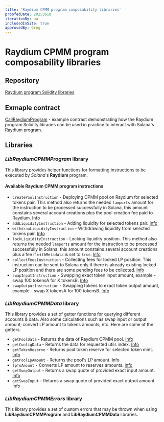 ```yaml
---
title: 'Raydium CPMM program composability libraries'
proofedDate: 20250618
iterationBy: na
includedInSite: true
approvedBy: Greg
---
```


# Raydium CPMM program composability libraries

## Repository

[Raydium program Solidity libraries](https://github.com/neonevm/neon-contracts/tree/main/contracts/composability/libraries/raydium-cpmm-program)

## Exmaple contract
[CallRaydiumProgram](https://github.com/neonevm/neon-contracts/blob/main/contracts/composability/CallRaydiumCPMMProgram.sol) - example contract demonstrating how the Raydium program Solidity libraries can be used in practice to interact with Solana's Raydium program.

## Libraries

### _LibRaydiumCPMMProgram_ library
This library provides helper functions for formatting instructions to be executed by _Solana_'s **Raydium** 
program.

#### Available Raydium CPMM program instructions
* `createPoolInstruction` - Deploying CPMM pool on Raydium for selected tokens pair. This method also returns the needed `lamports` amount for the instruction to be processed successfully in Solana, this amount constains several account creations plus the pool creation fee paid to Raydium. [Info](https://github.com/neonevm/neon-contracts/blob/main/contracts/composability/libraries/raydium-cpmm-program/LibRaydiumCPMMProgram.sol#L30)
* `addLiquidityInstruction` - Adding liquidity for selected tokens pair. [Info](https://github.com/neonevm/neon-contracts/blob/main/contracts/composability/libraries/raydium-cpmm-program/LibRaydiumCPMMProgram.sol#L152)
* `withdrawLiquidityInstruction` - Withdrawing liquidity from selected tokens pair. [Info](https://github.com/neonevm/neon-contracts/blob/main/contracts/composability/libraries/raydium-cpmm-program/LibRaydiumCPMMProgram.sol#L246)
* `lockLiquidityInstruction` - Locking liquidity position. This method also returns the needed `lamports` amount for the instruction to be processed successfully in Solana, this amount constains several account creations plus a fee if `withMetadata` is set to `true`. [Info](https://github.com/neonevm/neon-contracts/blob/main/contracts/composability/libraries/raydium-cpmm-program/LibRaydiumCPMMProgram.sol#L331)
* `collectFeesInstruction` - Collecting fees for locked LP position. This instruction can be sent to Solana only if there is already existing locked LP position and there are some pending fees to be collected. [Info](https://github.com/neonevm/neon-contracts/blob/main/contracts/composability/libraries/raydium-cpmm-program/LibRaydiumCPMMProgram.sol#L460)
* `swapInputInstruction` - Swapping exact token input amount, example - swap 100 tokensA for X tokensB. [Info](https://github.com/neonevm/neon-contracts/blob/main/contracts/composability/libraries/raydium-cpmm-program/LibRaydiumCPMMProgram.sol#L559)
* `swapOutputInstruction` - Swapping tokens to exact token output amount, example - swap X tokensA for 100 tokensB. [Info](https://github.com/neonevm/neon-contracts/blob/main/contracts/composability/libraries/raydium-cpmm-program/LibRaydiumCPMMProgram.sol#L605)

### _LibRaydiumCPMMData_ library
This library provides a set of getter functions for querying different accounts & data. Also some calculations such as swap input or output amount; convert LP amount to tokens amounts; etc. Here are some of the getters:
* `getPoolData` - Returns the data of Raydium CPMM pool. [Info](https://github.com/neonevm/neon-contracts/blob/main/contracts/composability/libraries/raydium-cpmm-program/LibRaydiumCPMMData.sol#L150)
* `getConfigData` - Returns the data for requested utils index. [Info](https://github.com/neonevm/neon-contracts/blob/main/contracts/composability/libraries/raydium-cpmm-program/LibRaydiumCPMMData.sol#L173)
* `getTokenReserve` - Returns pool token reserve for selected token mint. [Info](https://github.com/neonevm/neon-contracts/blob/main/contracts/composability/libraries/raydium-cpmm-program/LibRaydiumCPMMData.sol#L194)
* `getPoolLpAmount` - Returns the pool's LP amount. [Info](https://github.com/neonevm/neon-contracts/blob/main/contracts/composability/libraries/raydium-cpmm-program/LibRaydiumCPMMData.sol#L199)
* `lpToAmount` - Converts LP amount to reserves amounts. [Info](https://github.com/neonevm/neon-contracts/blob/main/contracts/composability/libraries/raydium-cpmm-program/LibRaydiumCPMMData.sol#L204)
* `getSwapOutput` - Returns a swap quote of provided exact input amount. [Info](https://github.com/neonevm/neon-contracts/blob/main/contracts/composability/libraries/raydium-cpmm-program/LibRaydiumCPMMData.sol#L224)
* `getSwapInput` - Returns a swap quote of provided exact output amount. [Info](https://github.com/neonevm/neon-contracts/blob/main/contracts/composability/libraries/raydium-cpmm-program/LibRaydiumCPMMData.sol#L240)


### _LibRaydiumCPMMErrors_ library
This library provides a set of custom errors that may be thrown when using **LibRaydiumCPMMProgram** and **LibRaydiumCPMMData** libraries.
